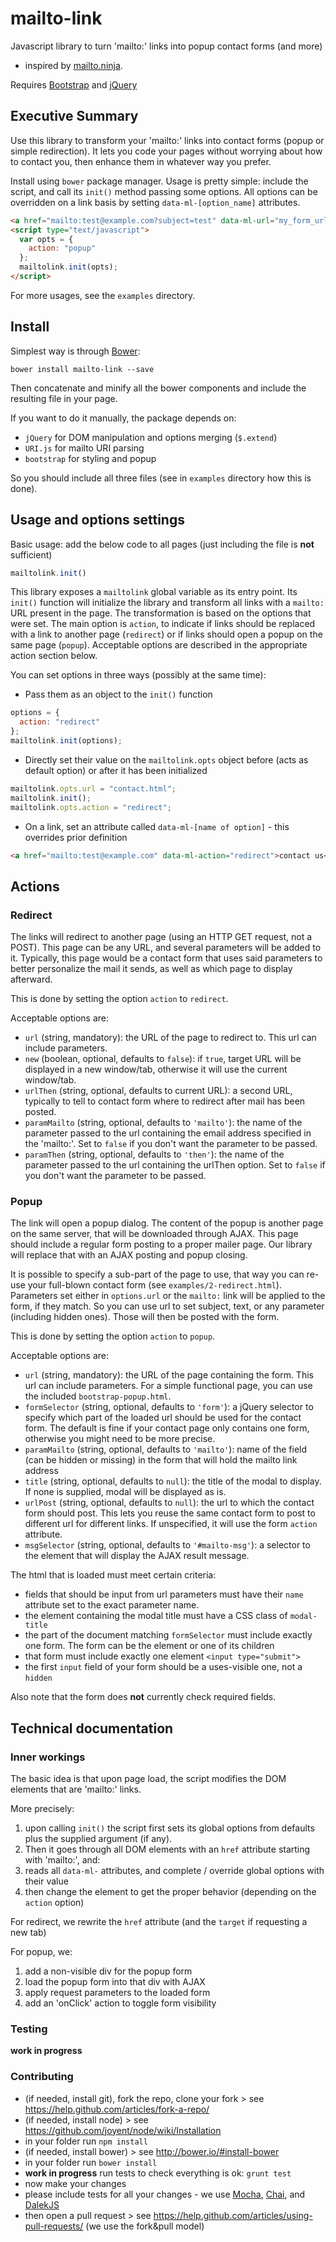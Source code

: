 # mailto-link
Javascript library to turn 'mailto:' links into popup contact forms (and more)
- inspired by [mailto.ninja](http://mailto.ninja/).

Requires [Bootstrap](http://getbootstrap.com/) and [jQuery](http://jquery.com/) 

## Executive Summary
Use this library to transform your 'mailto:' links into contact forms (popup or simple redirection).
It lets you code your pages without worrying about how to contact you,
then enhance them in whatever way you prefer.

Install using `bower` package manager.
Usage is pretty simple: include the script, and call its `init()` method passing some options.
All options can be overridden on a link basis by setting `data-ml-[option_name]` attributes.

```html
<a href="mailto:test@example.com?subject=test" data-ml-url="my_form_url.html/">test@example.com</a>
<script type="text/javascript">
  var opts = {
    action: "popup"
  };
  mailtolink.init(opts);
</script>
```

For more usages, see the `examples` directory.


## Install
Simplest way is through [Bower](http://bower.io/):
```
bower install mailto-link --save
```
Then concatenate and minify all the bower components and include the resulting file in your page.

If you want to do it manually, the package depends on:

- `jQuery` for DOM manipulation and options merging (`$.extend`)
- `URI.js` for mailto URI parsing
- `bootstrap` for styling and popup

So you should include all three files (see in `examples` directory how this is done).


## Usage and options settings
Basic usage: add the below code to all pages (just including the file is **not** sufficient)
```javascript
mailtolink.init()
```

This library exposes a `mailtolink` global variable as its entry point.
Its `init()` function will initialize the library and transform all links with a `mailto:` URL present in the page.
The transformation is based on the options that were set.
The main option is `action`, to indicate if links should be replaced with a link to another page (`redirect`)
or if links should open a popup on the same page (`popup`).
Acceptable options are described in the appropriate action section below.

You can set options in three ways (possibly at the same time):

- Pass them as an object to the `init()` function
```javascript
options = {
  action: "redirect"
};
mailtolink.init(options);
```
- Directly set their value on the `mailtolink.opts` object before (acts as default option) or after it has been initialized
```javascript
mailtolink.opts.url = "contact.html";
mailtolink.init();
mailtolink.opts.action = "redirect";
```
- On a link, set an attribute called `data-ml-[name of option]` - this overrides prior definition 
```html
<a href="mailto:test@example.com" data-ml-action="redirect">contact us</a>
```


## Actions

### Redirect
The links will redirect to another page (using an HTTP GET request, not a POST).
This page can be any URL, and several parameters will be added to it.
Typically, this page would be a contact form that uses said parameters to better personalize the mail it sends,
as well as which page to display afterward.

This is done by setting the option `action` to `redirect`.

Acceptable options are:

- `url` (string, mandatory): the URL of the page to redirect to. This url can include parameters.
- `new` (boolean, optional, defaults to `false`): if `true`, target URL will be displayed in a new window/tab,
otherwise it will use the current window/tab.
- `urlThen` (string, optional, defaults to current URL): a second URL,
typically to tell to contact form where to redirect after mail has been posted.
- `paramMailto` (string, optional, defaults to `'mailto'`): the name of the parameter passed to the url containing the
email address specified in the 'mailto:'. Set to `false` if you don't want the parameter to be passed.
- `paramThen` (string, optional, defaults to `'then'`): the name of the parameter passed to the url containing the
urlThen option. Set to `false` if you don't want the parameter to be passed.

### Popup
The link will open a popup dialog.
The content of the popup is another page on the same server, that will be downloaded through AJAX.
This page should include a regular form posting to a proper mailer page.
Our library will replace that with an AJAX posting and popup closing.
 
It is possible to specify a sub-part of the page to use, that way you can re-use your full-blown contact form
(see `examples/2-redirect.html`).
Parameters set either in `options.url` or the `mailto:` link will be applied to the form, if they match.
So you can use url to set subject, text, or any parameter (including hidden ones).
Those will then be posted with the form.

This is done by setting the option `action` to `popup`.

Acceptable options are:

- `url` (string, mandatory): the URL of the page containing the form. This url can include parameters.
For a simple functional page, you can use the included `bootstrap-popup.html`.
- `formSelector` (string, optional, defaults to `'form'`): a jQuery selector to specify which part of the loaded
url should be used for the contact form. The default is fine if your contact page only contains one form,
otherwise you might need to be more precise. 
- `paramMailto` (string, optional, defaults to `'mailto'`): name of the field (can be hidden or missing) in the
form that will hold the mailto link address
- `title` (string, optional, defaults to `null`): the title of the modal to display. If none is supplied,
modal will be displayed as is.
- `urlPost` (string, optional, defaults to `null`): the url to which the contact form should post.
This lets you reuse the same contact form to post to different url for different links.
If unspecified, it will use the form `action` attribute.
- `msgSelector` (string, optional, defaults to `'#mailto-msg'`): a selector to the element that will display the 
AJAX result message.

The html that is loaded must meet certain criteria:

- fields that should be input from url parameters must have their `name` attribute set to the exact parameter name.
- the element containing the modal title must have a CSS class of `modal-title`
- the part of the document matching `formSelector` must include exactly one form. The form can be the element or one
of its children
- that form must include exactly one element `<input type="submit">`
- the first `input` field of your form should be a uses-visible one, not a `hidden`

Also note that the form does **not** currently check required fields.

## Technical documentation

### Inner workings
The basic idea is that upon page load, the script modifies the DOM elements that are 'mailto:' links.

More precisely:

1. upon calling `init()` the script first sets its global options from defaults plus the supplied argument (if any).
2. Then it goes through all DOM elements with an `href` attribute starting with 'mailto:', and:
  1. reads all `data-ml-` attributes, and complete / override global options with their value
  2. then change the element to get the proper behavior (depending on the `action` option)

For redirect, we rewrite the `href` attribute (and the `target` if requesting a new tab)

For popup, we:

1. add a non-visible div for the popup form
2. load the popup form into that div with AJAX
3. apply request parameters to the loaded form
4. add an 'onClick' action to toggle form visibility

### Testing
**work in progress**

### Contributing
- (if needed, install git), fork the repo, clone your fork > see https://help.github.com/articles/fork-a-repo/
- (if needed, install node) > see https://github.com/joyent/node/wiki/Installation
- in your folder run `npm install`
- (if needed, install bower) > see http://bower.io/#install-bower
- in your folder run `bower install`
- **work in progress** run tests to check everything is ok: `grunt test`
- now make your changes
- please include tests for all your changes - we use [Mocha](http://mochajs.org/), [Chai](http://chaijs.com/), and [DalekJS](http://dalekjs.com/)
- then open a pull request > see https://help.github.com/articles/using-pull-requests/ (we use the fork&pull model)
